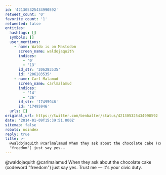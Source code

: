 ```yaml
---
id: '421305325434990592'
retweet_count: '0'
favorite_count: '1'
retweeted: false
entities:
  hashtags: []
  symbols: []
  user_mentions:
    - name: Waldo is on Mastodon
      screen_name: waldojaquith
      indices:
        - '0'
        - '13'
      id_str: '206283535'
      id: '206283535'
    - name: Carl Malamud
      screen_name: carlmalamud
      indices:
        - '14'
        - '26'
      id_str: '17495946'
      id: '17495946'
  urls: []
original_url: https://twitter.com/benbalter/status/421305325434990592
date: '2014-01-09T15:39:51.000Z'
sitemap: false
robots: noindex
reply: true
title: >-
  @waldojaquith @carlmalamud When they ask about the chocolate cake (codeword
  "freedom") just say yes.…
---
```


@waldojaquith @carlmalamud When they ask about the chocolate cake (codeword "freedom") just say yes. Trust me — it's your civic duty.